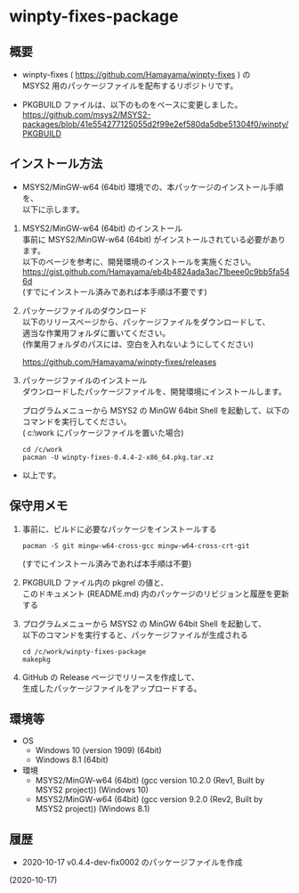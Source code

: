 # winpty-fixes-package


## 概要
- winpty-fixes ( https://github.com/Hamayama/winpty-fixes ) の  
  MSYS2 用のパッケージファイルを配布するリポジトリです。

- PKGBUILD ファイルは、以下のものをベースに変更しました。  
  https://github.com/msys2/MSYS2-packages/blob/41e554277125055d2f99e2ef580da5dbe51304f0/winpty/PKGBUILD


## インストール方法
- MSYS2/MinGW-w64 (64bit) 環境での、本パッケージのインストール手順を、  
  以下に示します。

1. MSYS2/MinGW-w64 (64bit) のインストール  
   事前に MSYS2/MinGW-w64 (64bit) がインストールされている必要があります。  
   以下のページを参考に、開発環境のインストールを実施ください。  
   https://gist.github.com/Hamayama/eb4b4824ada3ac71beee0c9bb5fa546d  
   (すでにインストール済みであれば本手順は不要です)

2. パッケージファイルのダウンロード  
   以下のリリースページから、パッケージファイルをダウンロードして、  
   適当な作業用フォルダに置いてください。  
   (作業用フォルダのパスには、空白を入れないようにしてください)  
   
   https://github.com/Hamayama/winpty-fixes/releases

3. パッケージファイルのインストール  
   ダウンロードしたパッケージファイルを、開発環境にインストールします。  
   
   プログラムメニューから MSYS2 の MinGW 64bit Shell を起動して、以下のコマンドを実行してください。  
   ( c:\work にパッケージファイルを置いた場合)
   ```
   cd /c/work
   pacman -U winpty-fixes-0.4.4-2-x86_64.pkg.tar.xz
   ```

- 以上です。


## 保守用メモ
1. 事前に、ビルドに必要なパッケージをインストールする
   ```
   pacman -S git mingw-w64-cross-gcc mingw-w64-cross-crt-git
   ```
   (すでにインストール済みであれば本手順は不要)

2. PKGBUILD ファイル内の pkgrel の値と、  
   このドキュメント (README.md) 内のパッケージのリビジョンと履歴を更新する

3. プログラムメニューから MSYS2 の MinGW 64bit Shell を起動して、  
   以下のコマンドを実行すると、パッケージファイルが生成される
   ```
   cd /c/work/winpty-fixes-package
   makepkg
   ```

4. GitHub の Release ページでリリースを作成して、  
   生成したパッケージファイルをアップロードする。


## 環境等
- OS
  - Windows 10 (version 1909) (64bit)
  - Windows 8.1 (64bit)
- 環境
  - MSYS2/MinGW-w64 (64bit) (gcc version 10.2.0 (Rev1, Built by MSYS2 project)) (Windows 10)
  - MSYS2/MinGW-w64 (64bit) (gcc version 9.2.0 (Rev2, Built by MSYS2 project)) (Windows 8.1)

## 履歴
- 2020-10-17 v0.4.4-dev-fix0002 のパッケージファイルを作成


(2020-10-17)
